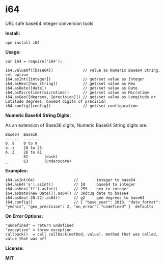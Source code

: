 i64
===

URL safe base64 integer conversion tools

__Install:__

```
npm install i64
```

__Usage:__

```
var i64 = require('i64');

i64.valueOf([base64])             // value as Numeric Base64 String, set option
i64.asInt([integer])              // get/set value as Integer
i64.asHex([hex_string])           // get/set value as Hex
i64.asDate([date])                // get/set value as Date
i64.asMicrotime([microtime])      // get/set value as Microtime
i64.asGeo([degrees, [precision]]) // get/set value as Longitude or Latitude degrees, base64 digits of precision
i64.config([config])              // get/set configuration
```
__Numeric Base64 String Digits:__

As an extension of Base36 digits, Numeric Base64 String digits are:
```
Base64  Base10
------  -------
0..9    0 to 9
a..z    10 to 25
A..Z    26 to 61
-       62       (dash)
_       63       (underscore)
```

__Examples:__

```
i64.asInt(64)                 // _      integer to base64
i64.as64('a').asInt()         // 10     base64 to integer 
i64.asHex('ff').asInt()       // 255    hex to integer 
i64.asDate(new Date()).as64() // 38dc3g date to base64 
i64.asGeo(-28.22).as64()      // g2     geo degrees to base64
i64.config()                  // { "base_year": 2010, "date_format": "ymdhis", "geo_precision": 2, "on_error": "undefined" }  defaults
```

__On Error Options:__

```
"undefined" = return undefined
"exception" = throw exception
callback()  = call callback(method, value). method that was called, value that was off
```

__License:__

__MIT__
